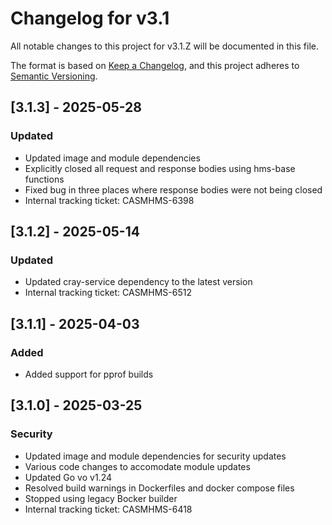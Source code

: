 # Changelog for v3.1

All notable changes to this project for v3.1.Z will be documented in this file.

The format is based on [Keep a Changelog](https://keepachangelog.com/en/1.0.0/),
and this project adheres to [Semantic Versioning](https://semver.org/spec/v2.0.0.html).

## [3.1.3] - 2025-05-28

### Updated

- Updated image and module dependencies
- Explicitly closed all request and response bodies using hms-base functions
- Fixed bug in three places where response bodies were not being closed
- Internal tracking ticket: CASMHMS-6398

## [3.1.2] - 2025-05-14

### Updated

- Updated cray-service dependency to the latest version
- Internal tracking ticket: CASMHMS-6512

## [3.1.1] - 2025-04-03

### Added

- Added support for pprof builds

## [3.1.0] - 2025-03-25

### Security

- Updated image and module dependencies for security updates
- Various code changes to accomodate module updates
- Updated Go vo v1.24
- Resolved build warnings in Dockerfiles and docker compose files
- Stopped using legacy Bocker builder
- Internal tracking ticket: CASMHMS-6418
